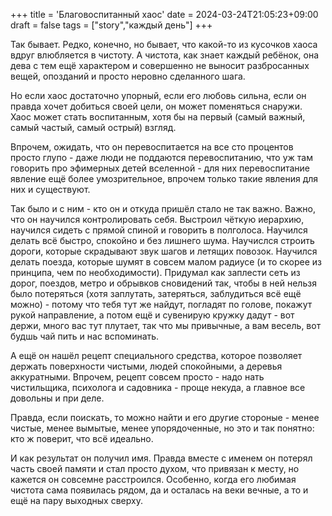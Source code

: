 +++
title = 'Благовоспитанный хаос'
date = 2024-03-24T21:05:23+09:00
draft = false
tags = ["story","каждый день"]
+++

Так бывает. Редко, конечно, но бывает, что какой-то из кусочков хаоса вдруг влюбляется в чистоту. А чистота, как знает каждый ребёнок, она дева с тем ещё характером и совершенно не выносит разбросанных вещей, опозданий и просто неровно сделанного шага. 

Но если хаос достаточно упорный, если его любовь сильна, если он правда хочет добиться своей цели, он может поменяться снаружи. Хаос может стать воспитанным, хотя бы на первый (самый важный, самый частый, самый острый) взгляд. 

Впрочем, ожидать, что он перевоспитается на все сто процентов просто глупо - даже люди не поддаются перевоспитанию, что уж там говорить про эфимерных детей вселенной - для них перевоспитание явление ещё более умозрительное, впрочем только такие явления для них и существуют.

Так было и с ним - кто он и откуда пришёл стало не так важно. Важно, что он научился контролировать себя. Выстроил чёткую иерархию, научился сидеть с прямой спиной и говорить в полголоса. Научился делать всё быстро, спокойно и без лишнего шума. Научислся строить дороги, которые скрадывают звук шагов и летящих повозок. Научился делать поезда, которые шумят в совсем малом радиусе (и то скорее из принципа, чем по необходимости). Придумал как заплести сеть из дорог, поездов, метро и обрывков сновидений так, чтобы в ней нельзя было потеряться (хотя заплутать, затеряться, заблудиться всё ещё можно) - потому что тебя тут же найдут, погладят по голове, покажут рукой направление, а потом ещё и сувенирую кружку дадут - вот держи, много вас тут плутает, так что мы привычные, а вам весель, вот будшь чай пить и нас вспоминать.

А ещё он нашёл рецепт специального средства, которое позволяет держать поверхности чистыми, людей спокойными, а деревья аккуратными. Впрочем, рецепт совсем просто - надо нать чистильщика, психолога и садовника - проще некуда, а главное все довольны и при деле.

Правда, если поискать, то можно найти и его другие стороные - менее чистые, менее вымытые, менее упорядоченные, но это и так понятно: кто ж поверит, что всё идеально. 

И как результат он получил имя. Правда вместе с именем он потерял часть своей памяти и стал просто духом, что привязан к месту, но кажется он совсемне расстроился. Особенно, когда его любимая чистота сама появилась рядом, да и осталась на веки вечные, а то и ещё на пару выходных сверху.

